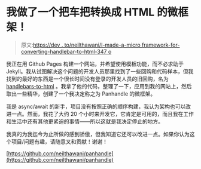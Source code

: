 # 我做了一个把车把转换成 HTML 的微框架！

> 原文:[https://dev . to/neilthawani/I-made-a-micro framework-for-converting-handlebar-to-html-347 o](https://dev.to/neilthawani/i-made-a-microframework-for-converting-handlebars-to-html-347o)

我正在用 Github Pages 构建一个网站，并希望使用模板功能，而不必求助于 Jekyll。我从试图解决这个问题的开发人员那里找到了一些回购和代码样本，但我找到的最好的东西是一个很长时间没有登录的开发人员的旧回购，名为 [handlebars-to-html](https://github.com/cdierkens/handlebars-to-html) 。我拿了他的代码，整理了一下，应用到我的网站上，然后取出一些精华，创建了一个我决定称之为 Panhandle 的微框架。

我是 async/await 的新手，项目没有按照正确的顺序构建，我认为架构也可以改进一点。然而，我花了大约 20 个小时来开发它，它肯定是可用的，而且我在工作和生活中还有其他更紧迫的事情——所以这就是我决定停止的地方。

我真的为我迄今为止所做的感到骄傲，但我知道它还可以改进一点。如果你认为这个项目/问题有趣，请随意叉和贡献！谢谢！

[https://github.com/neilthawani/panhandle](https://github.com/neilthawani/panhandle)
